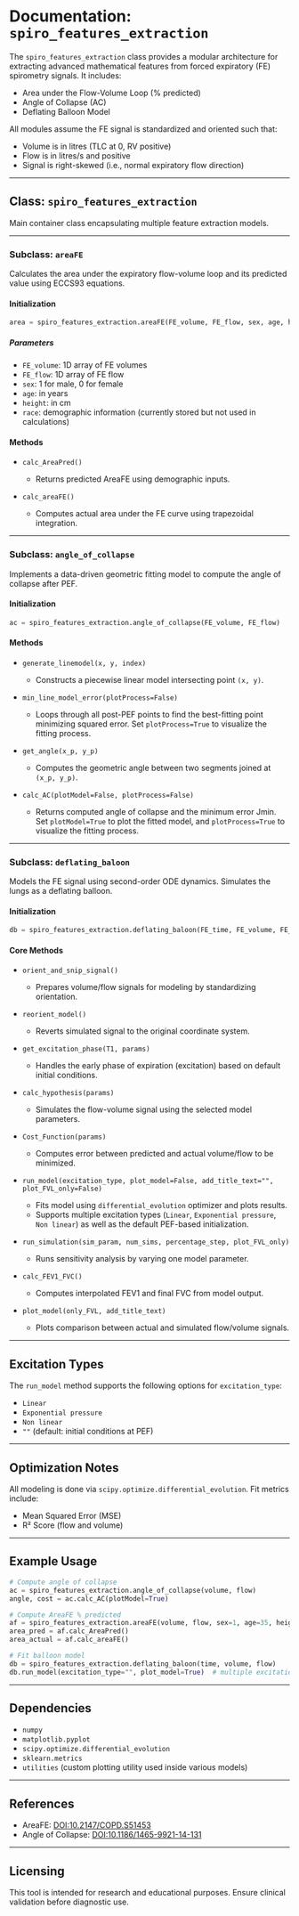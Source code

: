 # Documentation: `spiro_features_extraction`

The `spiro_features_extraction` class provides a modular architecture for extracting advanced mathematical features from forced expiratory (FE) spirometry signals. It includes:

* Area under the Flow-Volume Loop (% predicted)
* Angle of Collapse (AC)
* Deflating Balloon Model

All modules assume the FE signal is standardized and oriented such that:

* Volume is in litres (TLC at 0, RV positive)
* Flow is in litres/s and positive
* Signal is right-skewed (i.e., normal expiratory flow direction)

---

## Class: `spiro_features_extraction`

Main container class encapsulating multiple feature extraction models.

---

### Subclass: `areaFE`

Calculates the area under the expiratory flow-volume loop and its predicted value using ECCS93 equations.

#### Initialization

```python
area = spiro_features_extraction.areaFE(FE_volume, FE_flow, sex, age, height, race)
```

##### Parameters

* `FE_volume`: 1D array of FE volumes
* `FE_flow`: 1D array of FE flow
* `sex`: 1 for male, 0 for female
* `age`: in years
* `height`: in cm
* `race`: demographic information (currently stored but not used in calculations)

#### Methods

* `calc_AreaPred()`
  * Returns predicted AreaFE using demographic inputs.

* `calc_areaFE()`
  * Computes actual area under the FE curve using trapezoidal integration.

---

### Subclass: `angle_of_collapse`

Implements a data-driven geometric fitting model to compute the angle of collapse after PEF.

#### Initialization

```python
ac = spiro_features_extraction.angle_of_collapse(FE_volume, FE_flow)
```

#### Methods

* `generate_linemodel(x, y, index)`
  * Constructs a piecewise linear model intersecting point `(x, y)`.

* `min_line_model_error(plotProcess=False)`
  * Loops through all post-PEF points to find the best-fitting point minimizing squared error. Set `plotProcess=True` to visualize the fitting process.

* `get_angle(x_p, y_p)`
  * Computes the geometric angle between two segments joined at `(x_p, y_p)`.

* `calc_AC(plotModel=False, plotProcess=False)`
  * Returns computed angle of collapse and the minimum error Jmin. Set `plotModel=True` to plot the fitted model, and `plotProcess=True` to visualize the fitting process.

---

### Subclass: `deflating_baloon`

Models the FE signal using second-order ODE dynamics. Simulates the lungs as a deflating balloon.

#### Initialization

```python
db = spiro_features_extraction.deflating_baloon(FE_time, FE_volume, FE_flow)
```

#### Core Methods

* `orient_and_snip_signal()`
  * Prepares volume/flow signals for modeling by standardizing orientation.

* `reorient_model()`
  * Reverts simulated signal to the original coordinate system.

* `get_excitation_phase(T1, params)`
  * Handles the early phase of expiration (excitation) based on default initial conditions.

* `calc_hypothesis(params)`
  * Simulates the flow-volume signal using the selected model parameters.

* `Cost_Function(params)`
  * Computes error between predicted and actual volume/flow to be minimized.

* `run_model(excitation_type, plot_model=False, add_title_text="", plot_FVL_only=False)`
  * Fits model using `differential_evolution` optimizer and plots results.
  * Supports multiple excitation types (`Linear`, `Exponential pressure`, `Non linear`) as well as the default PEF-based initialization.

* `run_simulation(sim_param, num_sims, percentage_step, plot_FVL_only)`
  * Runs sensitivity analysis by varying one model parameter.

* `calc_FEV1_FVC()`
  * Computes interpolated FEV1 and final FVC from model output.

* `plot_model(only_FVL, add_title_text)`
  * Plots comparison between actual and simulated flow/volume signals.

---

## Excitation Types

The `run_model` method supports the following options for `excitation_type`:

* `Linear`
* `Exponential pressure`
* `Non linear`
* `""` (default: initial conditions at PEF)

---

## Optimization Notes

All modeling is done via `scipy.optimize.differential_evolution`. Fit metrics include:

* Mean Squared Error (MSE)
* R² Score (flow and volume)

---

## Example Usage

```python
# Compute angle of collapse
ac = spiro_features_extraction.angle_of_collapse(volume, flow)
angle, cost = ac.calc_AC(plotModel=True)

# Compute AreaFE % predicted
af = spiro_features_extraction.areaFE(volume, flow, sex=1, age=35, height=170, race='Caucasian')
area_pred = af.calc_AreaPred()
area_actual = af.calc_areaFE()

# Fit balloon model
db = spiro_features_extraction.deflating_baloon(time, volume, flow)
db.run_model(excitation_type="", plot_model=True)  # multiple excitation types supported
```

---

## Dependencies

* `numpy`
* `matplotlib.pyplot`
* `scipy.optimize.differential_evolution`
* `sklearn.metrics`
* `utilities` (custom plotting utility used inside various models)

---

## References

* AreaFE: [DOI:10.2147/COPD.S51453](https://www.dovepress.com/area-under-the-forced-expiratory-flow-volume-loop-in-spirometry-indica-peer-reviewed-fulltext-article-COPD)
* Angle of Collapse: [DOI:10.1186/1465-9921-14-131](https://respiratory-research.biomedcentral.com/articles/10.1186/1465-9921-14-131)

---

## Licensing

This tool is intended for research and educational purposes. Ensure clinical validation before diagnostic use.
